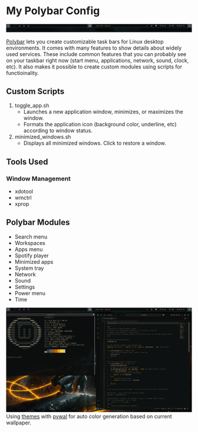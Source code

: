 # My Polybar Config

 ![screenshot](polybar_ss_zoomed.png)

[Polybar](https://github.com/polybar/polybar) lets you create customizable task bars for Linux desktop environments. It comes with many features to show details about widely used services. These include common features that you can probably see on your taskbar right now (start menu, applications, network, sound, clock, etc). It also makes it possible to create custom modules using scripts for functioinality.

## Custom Scripts
1) toggle_app.sh
   - Launches a new application window, minimizes, or maximizes the window.
   - Formats the application icon (background color, underline, etc) according to window status.
3) minimized_windows.sh
   - Displays all minimized windows. Click to restore a window.
  
## Tools Used
### Window Management
- xdotool
- wmctrl
- xprop

## Polybar Modules
- Search menu
- Workspaces
- Apps menu 
- Spotify player
- Minimized apps
- System tray
- Network
- Sound
- Settings
- Power menu
- Time
 
 ![screenshot](polybar_ss_setup_2.png)
 Using [themes](https://github.com/adi1090x/polybar-themes) with [pywal](https://github.com/dylanaraps/pywal) for auto color generation based on current wallpaper. 

